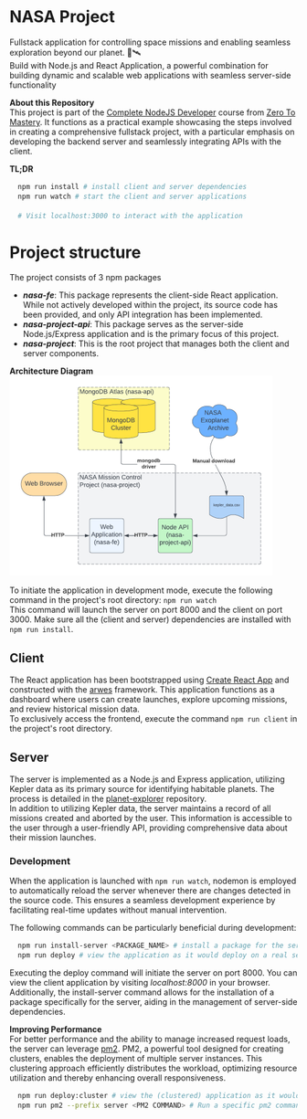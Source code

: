 # NASA Project

Fullstack application for controlling space missions and enabling seamless exploration beyond our planet. 🌌🛰️<br />
Build with Node.js and React Application, a powerful combination for building dynamic and scalable web applications with seamless server-side functionality

**About this Repository**<br />
This project is part of the [Complete NodeJS Developer](https://www.udemy.com/course/complete-nodejs-developer-zero-to-mastery/) course from [Zero To Mastery](https://zerotomastery.io/). It functions as a practical example showcasing the steps involved in creating a comprehensive fullstack project, with a particular emphasis on developing the backend server and seamlessly integrating APIs with the client.

**TL;DR**

```bash
  npm run install # install client and server dependencies
  npm run watch # start the client and server applications

  # Visit localhost:3000 to interact with the application
```

# Project structure

The project consists of 3 npm packages

- **_nasa-fe_**: This package represents the client-side React application. While not actively developed within the project, its source code has been provided, and only API integration has been implemented.
- **_nasa-project-api_**: This package serves as the server-side Node.js/Express application and is the primary focus of this project.
- **_nasa-project_**: This is the root project that manages both the client and server components.

**Architecture Diagram**<br />
<img src="docs/architecture_diagram_v3.png" style="height: 350px" />

To initiate the application in development mode, execute the following command in the project's root directory: `npm run watch`<br />
This command will launch the server on port 8000 and the client on port 3000. Make sure all the (client and server) dependencies are installed with `npm run install`.

## Client

The React application has been bootstrapped using [Create React App](https://create-react-app.dev/) and constructed with the [arwes](https://arwes.dev/) framework. This application functions as a dashboard where users can create launches, explore upcoming missions, and review historical mission data.<br />
To exclusively access the frontend, execute the command `npm run client` in the project's root directory.

## Server

The server is implemented as a Node.js and Express application, utilizing Kepler data as its primary source for identifying habitable planets. The process is detailed in the [planet-explorer](https://github.com/ThomasCode92/planet-explorer) repository.<br />
In addition to utilizing Kepler data, the server maintains a record of all missions created and aborted by the user. This information is accessible to the user through a user-friendly API, providing comprehensive data about their mission launches.

### Development

When the application is launched with `npm run watch`, nodemon is employed to automatically reload the server whenever there are changes detected in the source code. This ensures a seamless development experience by facilitating real-time updates without manual intervention.

The following commands can be particularly beneficial during development:

```bash
  npm run install-server <PACKAGE_NAME> # install a package for the server
  npm run deploy # view the application as it would deploy on a real server
```

Executing the deploy command will initiate the server on port 8000. You can view the client application by visiting _localhost:8000_ in your browser. Additionally, the install-server command allows for the installation of a package specifically for the server, aiding in the management of server-side dependencies.

**Improving Performance**<br />
For better performance and the ability to manage increased request loads, the server can leverage [pm2](https://pm2.keymetrics.io/). PM2, a powerful tool designed for creating clusters, enables the deployment of multiple server instances. This clustering approach efficiently distributes the workload, optimizing resource utilization and thereby enhancing overall responsiveness.

```bash
  npm run deploy:cluster # view the (clustered) application as it would deploy on a real server
  npm run pm2 --prefix server <PM2 COMMAND> # Run a specific pm2 command on the server
```
